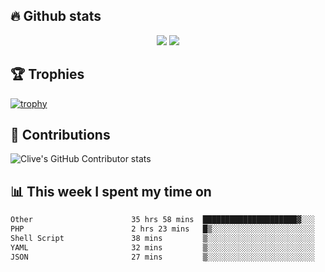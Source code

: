 ## &#128293; Github stats

<!-- GitHub Readme Streak Stats - https://github.com/DenverCoder1/github-readme-streak-stats -->
<p align="center">

<picture>
  <source 
    srcset="https://github-readme-stats.vercel.app/api?username=clivewalkden&count_private=true&show_icons=true&theme=darcula"
    media="(prefers-color-scheme: dark)"
  />
  <source
    srcset="https://github-readme-stats.vercel.app/api?username=clivewalkden&count_private=true&show_icons=true&theme=calm"
    media="(prefers-color-scheme: light), (prefers-color-scheme: no-preference)"
  />
  <img src="https://github-readme-stats.vercel.app/api?username=clivewalkden&count_private=true&show_icons=true&theme=darcula" />
</picture>

<a href="https://git.io/streak-stats" target="_blank">
  <img src="http://github-readme-streak-stats.herokuapp.com?user=clivewalkden&theme=darcula&date_format=j%20M%5B%20Y%5D" />
</a>

</p>

## &#127942; Trophies
[![trophy](https://github-profile-trophy.vercel.app/?username=clivewalkden&theme=onedark)](https://github.com/clivewalkden/github-profile-trophy)

## &#129309; Contributions
![Clive's GitHub Contributor stats](https://github-contributor-stats.vercel.app/api?username=clivewalkden)

## &#128202; This week I spent my time on
<!--START_SECTION:waka-->

```txt
Other                      35 hrs 58 mins  █████████████████████▓░░░   87.03 %
PHP                        2 hrs 23 mins   █▒░░░░░░░░░░░░░░░░░░░░░░░   05.77 %
Shell Script               38 mins         ▒░░░░░░░░░░░░░░░░░░░░░░░░   01.53 %
YAML                       32 mins         ▒░░░░░░░░░░░░░░░░░░░░░░░░   01.32 %
JSON                       27 mins         ▒░░░░░░░░░░░░░░░░░░░░░░░░   01.12 %
```

<!--END_SECTION:waka-->
